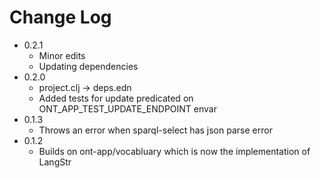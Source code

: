 # Change Log
- 0.2.1
  - Minor edits
  - Updating dependencies
- 0.2.0
  - project.clj -> deps.edn
  - Added tests for update predicated on ONT_APP_TEST_UPDATE_ENDPOINT envar
- 0.1.3
  - Throws an error when sparql-select has json parse error
- 0.1.2
  - Builds on ont-app/vocabluary which is now the implementation of LangStr
  
